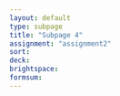 ```yaml
---
layout: default
type: subpage
title: "Subpage 4"
assignment: "assignment2"
sort:
deck:
brightspace:
formsum:
---
```

